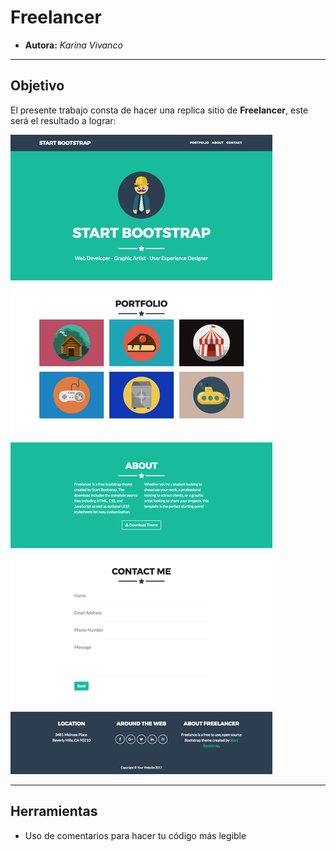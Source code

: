 # Freelancer

* **Autora:** _Karina Vivanco_

***

## Objetivo

El presente trabajo consta de hacer una replica sitio de **Freelancer**, este será el resultado
a lograr:

![Freelancer Website](docs/fullpage.png)

***

## Herramientas

* Uso de comentarios para hacer tu código más legible
